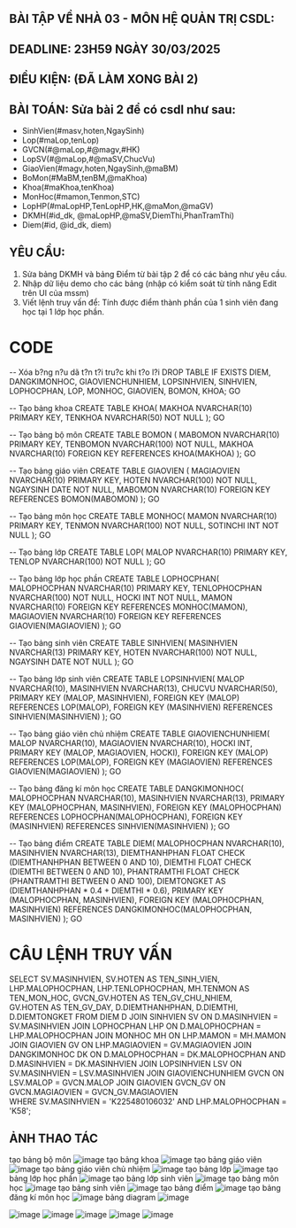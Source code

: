 ## BÀI TẬP VỀ NHÀ 03 - MÔN HỆ QUẢN TRỊ CSDL:

## DEADLINE: 23H59 NGÀY 30/03/2025

## ĐIỀU KIỆN: (ĐÃ LÀM XONG BÀI 2)

## BÀI TOÁN: Sửa bài 2 để có csdl như sau:
  + SinhVien(#masv,hoten,NgaySinh)
  + Lop(#maLop,tenLop)
  + GVCN(#@maLop,#@magv,#HK)
  + LopSV(#@maLop,#@maSV,ChucVu)
  + GiaoVien(#magv,hoten,NgaySinh,@maBM)
  + BoMon(#MaBM,tenBM,@maKhoa)
  + Khoa(#maKhoa,tenKhoa)
  + MonHoc(#mamon,Tenmon,STC)
  + LopHP(#maLopHP,TenLopHP,HK,@maMon,@maGV)
  + DKMH(#id_dk, @maLopHP,@maSV,DiemThi,PhanTramThi)
  + Diem(#id, @id_dk, diem)

## YÊU CẦU:
1. Sửa bảng DKMH và bảng Điểm từ bài tập 2 để có các bảng như yêu cầu.
2. Nhập dữ liệu demo cho các bảng (nhập có kiểm soát từ tính năng Edit trên UI của mssm)
3. Viết lệnh truy vấn để: Tính được điểm thành phần của 1 sinh viên đang học tại 1 lớp học phần.


# CODE 
-- Xóa b?ng n?u dã t?n t?i tru?c khi t?o l?i
DROP TABLE IF EXISTS DIEM, DANGKIMONHOC, GIAOVIENCHUNHIEM, LOPSINHVIEN, SINHVIEN, LOPHOCPHAN, LOP, MONHOC, GIAOVIEN, BOMON, KHOA;
GO

-- Tạo bảng khoa
CREATE TABLE KHOA(
  MAKHOA NVARCHAR(10) PRIMARY KEY,
  TENKHOA NVARCHAR(50) NOT NULL
);
GO

-- Tạo bảng bộ môn
CREATE TABLE BOMON (
  MABOMON NVARCHAR(10) PRIMARY KEY,
  TENBOMON NVARCHAR(100) NOT NULL,
  MAKHOA NVARCHAR(10) FOREIGN KEY REFERENCES KHOA(MAKHOA)
);
GO

-- Tạo bảng giáo viên
CREATE TABLE GIAOVIEN (
  MAGIAOVIEN NVARCHAR(10) PRIMARY KEY,
  HOTEN NVARCHAR(100) NOT NULL,
  NGAYSINH DATE NOT NULL,
  MABOMON NVARCHAR(10) FOREIGN KEY REFERENCES BOMON(MABOMON)
);
GO

-- Tạo bảng môn học
CREATE TABLE MONHOC(
  MAMON NVARCHAR(10) PRIMARY KEY,
  TENMON NVARCHAR(100) NOT NULL,
  SOTINCHI INT NOT NULL
);
GO

-- Tạo bảng lớp
CREATE TABLE LOP(
  MALOP NVARCHAR(10) PRIMARY KEY,
  TENLOP NVARCHAR(100) NOT NULL
);
GO

-- Tạo bảng lớp học phần 
CREATE TABLE LOPHOCPHAN(
  MALOPHOCPHAN NVARCHAR(10) PRIMARY KEY,
  TENLOPHOCPHAN NVARCHAR(100) NOT NULL,
  HOCKI INT NOT NULL,
  MAMON NVARCHAR(10) FOREIGN KEY REFERENCES MONHOC(MAMON),
  MAGIAOVIEN NVARCHAR(10) FOREIGN KEY REFERENCES GIAOVIEN(MAGIAOVIEN)
);
GO

-- Tạo bảng sinh viên
CREATE TABLE SINHVIEN(
  MASINHVIEN NVARCHAR(13) PRIMARY KEY,
  HOTEN NVARCHAR(100) NOT NULL,
  NGAYSINH DATE NOT NULL
);
GO

-- Tạo bảng lớp sinh viên
CREATE TABLE LOPSINHVIEN(
  MALOP NVARCHAR(10),
  MASINHVIEN NVARCHAR(13),
  CHUCVU NVARCHAR(50),
  PRIMARY KEY (MALOP, MASINHVIEN),
  FOREIGN KEY (MALOP) REFERENCES LOP(MALOP),
  FOREIGN KEY (MASINHVIEN) REFERENCES SINHVIEN(MASINHVIEN)
);
GO

-- Tạo bảng giáo viên chủ nhiệm
CREATE TABLE GIAOVIENCHUNHIEM(
  MALOP NVARCHAR(10),
  MAGIAOVIEN NVARCHAR(10),
  HOCKI INT,
  PRIMARY KEY (MALOP, MAGIAOVIEN, HOCKI),
  FOREIGN KEY (MALOP) REFERENCES LOP(MALOP),
  FOREIGN KEY (MAGIAOVIEN) REFERENCES GIAOVIEN(MAGIAOVIEN)
);
GO

-- Tạo bảng đăng kí môn học 
CREATE TABLE DANGKIMONHOC(
  MALOPHOCPHAN NVARCHAR(10),
  MASINHVIEN NVARCHAR(13),
  PRIMARY KEY (MALOPHOCPHAN, MASINHVIEN),
  FOREIGN KEY (MALOPHOCPHAN) REFERENCES LOPHOCPHAN(MALOPHOCPHAN),
  FOREIGN KEY (MASINHVIEN) REFERENCES SINHVIEN(MASINHVIEN)
);
GO

-- Tạo bảng điểm
CREATE TABLE DIEM(
  MALOPHOCPHAN NVARCHAR(10),
  MASINHVIEN NVARCHAR(13),
  DIEMTHANHPHAN FLOAT CHECK (DIEMTHANHPHAN BETWEEN 0 AND 10),
  DIEMTHI FLOAT CHECK (DIEMTHI BETWEEN 0 AND 10),
  PHANTRAMTHI FLOAT CHECK (PHANTRAMTHI BETWEEN 0 AND 100),
  DIEMTONGKET AS (DIEMTHANHPHAN * 0.4 + DIEMTHI * 0.6),
  PRIMARY KEY (MALOPHOCPHAN, MASINHVIEN),
  FOREIGN KEY (MALOPHOCPHAN, MASINHVIEN) REFERENCES DANGKIMONHOC(MALOPHOCPHAN, MASINHVIEN)
);
GO

# CÂU LỆNH TRUY VẤN
SELECT 
    SV.MASINHVIEN,
    SV.HOTEN AS TEN_SINH_VIEN,
    LHP.MALOPHOCPHAN,
    LHP.TENLOPHOCPHAN,
    MH.TENMON AS TEN_MON_HOC,
    GVCN_GV.HOTEN AS TEN_GV_CHU_NHIEM,  
    GV.HOTEN AS TEN_GV_DAY,
    D.DIEMTHANHPHAN,
    D.DIEMTHI,
    D.DIEMTONGKET
FROM DIEM D
JOIN SINHVIEN SV ON D.MASINHVIEN = SV.MASINHVIEN
JOIN LOPHOCPHAN LHP ON D.MALOPHOCPHAN = LHP.MALOPHOCPHAN
JOIN MONHOC MH ON LHP.MAMON = MH.MAMON
JOIN GIAOVIEN GV ON LHP.MAGIAOVIEN = GV.MAGIAOVIEN
JOIN DANGKIMONHOC DK ON D.MALOPHOCPHAN = DK.MALOPHOCPHAN 
    AND D.MASINHVIEN = DK.MASINHVIEN
JOIN LOPSINHVIEN LSV ON SV.MASINHVIEN = LSV.MASINHVIEN
JOIN GIAOVIENCHUNHIEM GVCN ON LSV.MALOP = GVCN.MALOP
JOIN GIAOVIEN GVCN_GV ON GVCN.MAGIAOVIEN = GVCN_GV.MAGIAOVIEN  
WHERE SV.MASINHVIEN = 'K225480106032' 
AND LHP.MALOPHOCPHAN = 'K58';

## ẢNH THAO TÁC
tạo bảng bộ môn
![image](https://github.com/user-attachments/assets/f372404e-a74d-40ba-a9f5-a109f1b8a865)
tạo bảng khoa
![image](https://github.com/user-attachments/assets/720b4e7f-218b-4627-97f4-9c2fb69f6091)
tạo bảng giáo viên
![image](https://github.com/user-attachments/assets/a7167d5e-2513-49c7-b742-130b2709bcb6)
tạo bảng giáo viên chủ nhiệm 
![image](https://github.com/user-attachments/assets/5dbba616-d593-4963-99e0-cf67a8f6e96c)
tạo bảng lớp
![image](https://github.com/user-attachments/assets/fe7b4287-692e-41c1-8afd-f13de8c152aa)
tạo bảng lớp học phần 
![image](https://github.com/user-attachments/assets/19665ed6-d6a9-4186-9b2c-fbc16d450d69)
tạo bảng lớp sinh viên
![image](https://github.com/user-attachments/assets/ef96b5c8-d1b2-4f63-ac6a-af27f8f1e8f9)
tạo bảng môn học
![image](https://github.com/user-attachments/assets/dc7922dd-1b81-4029-9ed4-41c35be1e9ae)
tạo bảng sinh viên 
![image](https://github.com/user-attachments/assets/8fd7f8e0-784b-4fe9-86b4-dee24b674a0c)
tạo bảng điểm 
![image](https://github.com/user-attachments/assets/9b8893b5-e76c-4fd6-bdfa-4571e5913da3)
tạo bảng đăng kí môn học
![image](https://github.com/user-attachments/assets/e2722e54-a22e-4ecb-83fb-def3602e9830)
bảng diagram 
![image](https://github.com/user-attachments/assets/c2a87458-9287-4eca-ad6e-ffa1b69dfd64)

![image](https://github.com/user-attachments/assets/8e585628-e685-417b-a6c4-3999c5dd847d)
![image](https://github.com/user-attachments/assets/d966ab06-c3e6-4f39-9eb5-449b43286055)
![image](https://github.com/user-attachments/assets/79647897-20b6-4a14-ac13-13a3dd05ce1e)
![image](https://github.com/user-attachments/assets/bfdc9b9d-d452-4c1c-ab39-71f0425af39e)
![image](https://github.com/user-attachments/assets/60c7fd64-6c14-410b-af14-def22c41abc3)




